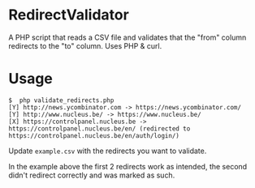 # RedirectValidator
A PHP script that reads a CSV file and validates that the "from" column redirects to the "to" column. Uses PHP &amp; curl.

# Usage

```
$  php validate_redirects.php
[Y] http://news.ycombinator.com -> https://news.ycombinator.com/
[Y] http://www.nucleus.be/ -> https://www.nucleus.be/
[X] https://controlpanel.nucleus.be -> https://controlpanel.nucleus.be/en/ (redirected to https://controlpanel.nucleus.be/en/auth/login/)
```

Update ```example.csv``` with the redirects you want to validate.

In the example above the first 2 redirects work as intended, the second didn't redirect correctly and was marked as such.
